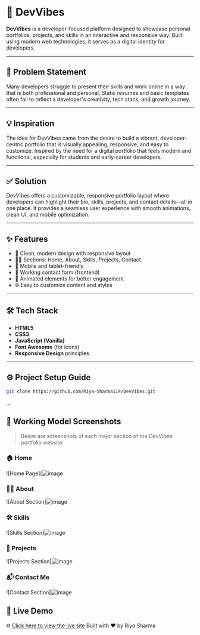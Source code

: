 # 🚀 DevVibes

**DevVibes** is a developer-focused platform designed to showcase personal portfolios, projects, and skills in an interactive and responsive way. Built using modern web technologies, it serves as a digital identity for developers.

---

## 🧩 Problem Statement

Many developers struggle to present their skills and work online in a way that is both professional and personal. Static resumes and basic templates often fail to reflect a developer's creativity, tech stack, and growth journey.

---

## 💡 Inspiration

The idea for DevVibes came from the desire to build a vibrant, developer-centric portfolio that is visually appealing, responsive, and easy to customize. Inspired by the need for a digital portfolio that feels modern and functional, especially for students and early-career developers.

---

## ✅ Solution

DevVibes offers a customizable, responsive portfolio layout where developers can highlight their bio, skills, projects, and contact details—all in one place. It provides a seamless user experience with smooth animations, clean UI, and mobile optimization.

---

## ✨ Features

- 🎨 Clean, modern design with responsive layout  
- 🧑‍💻 Sections: Home, About, Skills, Projects, Contact  
- 📱 Mobile and tablet-friendly  
- 💬 Working contact form (frontend)  
- 🔄 Animated elements for better engagement  
- 🌐 Easy to customize content and styles

---

## 🛠️ Tech Stack

- **HTML5**
- **CSS3**
- **JavaScript (Vanilla)**
- **Font Awesome** (for icons)
- **Responsive Design** principles

---

## ⚙️ Project Setup Guide

   ```bash
   git clone https://github.com/Riya-Sharma114/DevVibes.git
```

...

## 📸 Working Model Screenshots

> Below are screenshots of each major section of the DevVibes portfolio website:

### 🏠 Home
![Home Page](![image](https://github.com/user-attachments/assets/1d21ed72-2130-42a7-8a13-e9396ab07d1b)

### 👩‍💼 About
![About Section]![image](https://github.com/user-attachments/assets/6c47b3f4-9c7b-4c72-bf2d-638c9f751c7c)


### 🛠️ Skills
![Skills Section]![image](https://github.com/user-attachments/assets/f0cf840d-cca0-4f78-aed0-0b527d890334)


### 📁 Projects
![Projects Section]![image](https://github.com/user-attachments/assets/a25e0b97-4ed4-4d5c-9c1e-b09d979d579a)


### 📬 Contact Me
![Contact Section]![image](https://github.com/user-attachments/assets/3f7ba843-cc07-4339-b596-1dd189d16b3b)



## 🔗 Live Demo  
🌐 [Click here to view the live site](http://devvibes.s3-website.eu-north-1.amazonaws.com/)
Built with ❤️ by Riya Sharma
